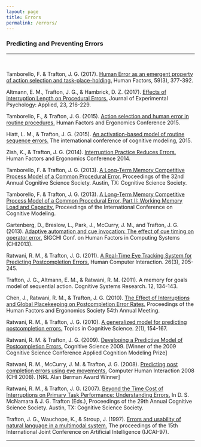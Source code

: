 ```yaml
---
layout: page
title: Errors
permalink: /errors/
---
```

<h3>Predicting and Preventing Errors</h3>
<hr><br>
<p>Tamborello, F. &amp; Trafton, J. G. (2017). <a href="/papers/humanErrorEmergent.pdf" target="_blank">Human Error as an emergent property of action selection and task-place-holding.</a> Human Factors, 59(3), 377-392.</p>
<p>Altmann, E. M., Trafton, J. G., &amp; Hambrick, D. Z. (2017). <a href="https://psycnet.apa.org/fulltext/2017-04771-001.pdf" target="_blank">Effects of Interruption Length on Procedural Errors.</a> Journal of Experimental Psychology: Applied, 23, 216-229.</p>
<p>Tamborello, F., &amp; Trafton, J. G. (2015). <a href="/papers/action_selection.pdf" target="_blank">Action selection and human error in routine procedures.</a> Human Factors and Ergonomics Conference 2015.</p>
<p>Hiatt, L. M., &amp; Trafton, J. G. (2015). <a href="https://pdfs.semanticscholar.org/7bdc/f621cdbdcb01d950083df8d5f47a26cd2103.pdf" target="_blank">An activation-based model of routine sequence errors.</a> The international conference of cognitive modeling, 2015.</p>
<p>Zish, K., &amp; Trafton, J. G. (2014). <a href="https://apps.dtic.mil/dtic/tr/fulltext/u2/a619257.pdf" target="_blank">Interruption Practice Reduces Errors.</a> Human Factors and Ergonomics Conference 2014.</p>
<p>Tamborello, F. &amp; Trafton, J. G. (2013). <a href="https://escholarship.org/uc/item/0pq97336" target="_blank">A Long-Term Memory Competitive Process Model of a Common Procedural Error.</a> Proceedings of the 32nd Annual Cognitive Science Society. Austin, TX: Cognitive Science Society.</p>
<p>Tamborello, F. &amp; Trafton, J. G. (2013). <a href="https://pdfs.semanticscholar.org/f1ab/19a2f80bf9f802196f5685d804562edb1945.pdf" target="_blank">A Long-Term Memory Competitive Process Model of a Common Procedural Error, Part II: Working Memory Load and Capacity.</a> Proceedings of the International Conference on Cognitive Modeling.</p>
<p>Gartenberg, D., Breslow, L., Park, J., McCurry, J. M., and Trafton, J. G. (2013). <a href="https://www.nrl.navy.mil/itd/aic/sites/www.nrl.navy.mil.itd.aic/files/pdfs/p3121-gartenberg.pdf" target="_blank">Adaptive automation and cue invocation: The effect of cue timing on operator error.</a> SIGCHI Conf. on Human Factors in Computing Systems (CHI2013).</p>
<p>Ratwani, R. M., &amp; Trafton, J. G. (2011). <a href="/papers/A Real Time Eye Tracking System for Predicting and Preventing Postcompletion Errors.pdf" target="_blank">A Real-Time Eye Tracking System for Predicting Postcompletion Errors.</a> Human Computer Interaction. 26(3), 205-245.</p>
<p>Trafton, J. G., Altmann, E. M., &amp; Ratwani, R. M. (2011). A memory for goals model of sequential action. Cognitive Systems Research. 12, 134-143.</p>
<p>Chen, J., Ratwani, R. M., &amp; Trafton, J. G. (2010). <a href="https://www.nrl.navy.mil/itd/aic/sites/www.nrl.navy.mil.itd.aic/files/pdfs/chen.pdf" target="_blank">The Effect of Interruptions and Global Placekeeping on Postcompletion Error Rates.</a> Proceedings of the Human Factors and Ergonomics Society 54th Annual Meeting.</p>
<p>Ratwani, R. M., &amp; Trafton, J. G. (2010). <a href="https://onlinelibrary.wiley.com/doi/full/10.1111/j.1756-8765.2009.01070.x" target="_blank">A generalized model for predicting postcompletion errors.</a> Topics in Cognitive Science. 2(1), 154-167.</p>
<p>Ratwani, R. M. &amp; Trafton, J. G. (2009). <a href="http://citeseerx.ist.psu.edu/viewdoc/download?doi=10.1.1.163.7011&rep=rep1&type=pdf" target="_blank">Developing a Predictive Model of Postcompletion Errors.</a> Cognitive Science 2009. [Winner of the 2009 Cognitive Science Conference Applied Cognition Modeling Prize]</p>
<p>Ratwani, R. M., McCurry, J. M. &amp; Trafton, J. G. (2008). <a href="https://www.nrl.navy.mil/itd/aic/sites/www.nrl.navy.mil.itd.aic/files/pdfs/ratwani.chi08.pdf" target="_blank">Predicting post completion errors using eye movements.</a> Computer Human Interaction 2008 (CHI 2008). [NRL Alan Berman Award Winner]</p>
<p>Ratwani, R. M., &amp; Trafton, J. G. (2007). <a href="https://escholarship.org/uc/item/9fn1k02r" target="_blank">Beyond the Time Cost of Interruptions on Primary Task Performance: Understanding Errors.</a> In D. S. McNamara &amp; J. G. Trafton (Eds.), Proceedings of the 29th Annual Cognitive Science Society. Austin, TX: Cognitive Science Society.</p>
<p>Trafton, J. G., Wauchope, K., &amp; Stroup, J. (1997). <a href="http://citeseerx.ist.psu.edu/viewdoc/download?doi=10.1.1.55.5095&rep=rep1&type=pdf" target="_blank">Errors and usability of natural language in a multimodal system.</a> The proceedings of the 15th International Joint Conference on Artificial Intelligence (IJCAI-97).</p>
<hr>